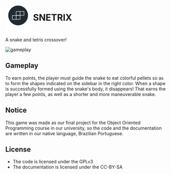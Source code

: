 <h1><img align="center" height="80" src="./assets/logo.png"> SNETRIX</h1>

A snake and tetris crossover!

![gameplay](project/assets/gameplay.gif)


## Gameplay

To earn points, the player must guide the snake to eat colorful pellets so as
to form the shapes indicated on the sidebar in the right color. When a shape is
successfully formed using the snake's body, it disappears! That earns the
player a few points, as well as a shorter and more maneuverable snake.

## Notice

This game was made as our final project for the Object Oriented Programming
course in our university, so the code and the documentation are written in our
native language, Brazilian Portuguese.

## License

- The code is licensed under the GPLv3
- The documentation is licensed under the CC-BY-SA
